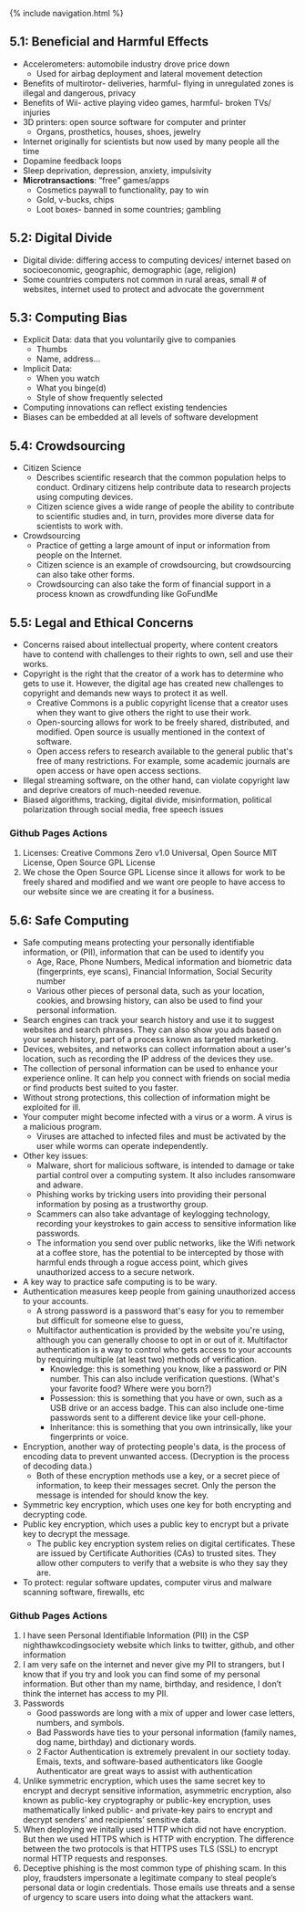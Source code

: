 {% include navigation.html %}
## 5.1: Beneficial and Harmful Effects
* Accelerometers: automobile industry drove price down
   * Used for airbag deployment and lateral movement detection
* Benefits of multirotor- deliveries, harmful- flying in unregulated zones is illegal and dangerous, privacy
* Benefits of Wii- active playing video games, harmful- broken TVs/ injuries
* 3D printers: open source software for computer and printer
   * Organs, prosthetics, houses, shoes, jewelry
* Internet originally for scientists but now used by many people all the time
* Dopamine feedback loops
* Sleep deprivation, depression, anxiety, impulsivity
* **Microtransactions**: “free” games/apps
   * Cosmetics paywall to functionality, pay to win
   * Gold, v-bucks, chips
   * Loot boxes- banned in some countries; gambling

## 5.2: Digital Divide
* Digital divide: differing access to computing devices/ internet based on socioeconomic, geographic, demographic (age, religion)
* Some countries computers not common in rural areas, small # of websites, internet used to protect and advocate the government

## 5.3: Computing Bias
* Explicit Data: data that you voluntarily give to companies
   * Thumbs
   * Name, address…
* Implicit Data: 
   * When you watch
   * What you binge(d)
   * Style of show frequently selected
* Computing innovations can reflect existing tendencies
* Biases can be embedded at all levels of software development

## 5.4: Crowdsourcing
* Citizen Science
   * Describes scientific research that the common population helps to conduct. Ordinary citizens help contribute data to research projects using computing      devices. 
   * Citizen science gives a wide range of people the ability to contribute to scientific studies and, in turn, provides more diverse data for scientists        to work with.
* Crowdsourcing 
   * Practice of getting a large amount of input or information from people on the Internet.
   * Citizen science is an example of crowdsourcing, but crowdsourcing can also take other forms.
   * Crowdsourcing can also take the form of financial support in a process known as crowdfunding like GoFundMe


## 5.5: Legal and Ethical Concerns
* Concerns raised about intellectual property, where content creators have to contend with challenges to their rights to own, sell and use their works.
* Copyright is the right that the creator of a work has to determine who gets to use it. However, the digital age has created new challenges to copyright and demands new ways to protect it as well.
   * Creative Commons is a public copyright license that a creator uses when they want to give others the right to use their work.
   * Open-sourcing allows for work to be freely shared, distributed, and modified. Open source is usually mentioned in the context of software.
   * Open access refers to research available to the general public that's free of many restrictions. For example, some academic journals are open access or have open access sections.
* Illegal streaming software, on the other hand, can violate copyright law and deprive creators of much-needed revenue.
* Biased algorithms, tracking, digital divide, misinformation, political polarization through social media, free speech issues 

### Github Pages Actions
1. Licenses: Creative Commons Zero v1.0 Universal, Open Source MIT License, Open Source GPL License
2. We chose the Open Source GPL License since it allows for work to be freely shared and modified and we want ore people to have access to our website since we are creating it for a business. 
 
## 5.6: Safe Computing
* Safe computing means protecting your personally identifiable information, or (PII), information that can be used to identify you
   * Age, Race, Phone Numbers, Medical information and biometric data (fingerprints, eye scans), Financial Information, Social Security number
   * Various other pieces of personal data, such as your location, cookies, and browsing history, can also be used to find your personal information.
* Search engines can track your search history and use it to suggest websites and search phrases. They can also show you ads based on your search history, part of a process known as targeted marketing.
* Devices, websites, and networks can collect information about a user's location, such as recording the IP address of the devices they use.
* The collection of personal information can be used to enhance your experience online. It can help you connect with friends on social media or find products best suited to you faster.
* Without strong protections, this collection of information might be exploited for ill.
* Your computer might become infected with a virus or a worm. A virus is a malicious program. 
   * Viruses are attached to infected files and must be activated by the user while worms can operate independently.
* Other key issues: 
   * Malware, short for malicious software, is intended to damage or take partial control over a computing system. It also includes ransomware and adware.
   * Phishing works by tricking users into providing their personal information by posing as a trustworthy group.
   * Scammers can also take advantage of keylogging technology, recording your keystrokes to gain access to sensitive information like passwords.
   * The information you send over public networks, like the Wifi network at a coffee store, has the potential to be intercepted by those with harmful ends through a rogue access point, which gives unauthorized access to a secure network.
* A key way to practice safe computing is to be wary. 
* Authentication measures keep people from gaining unauthorized access to your accounts.
   * A strong password is a password that's easy for you to remember but difficult for someone else to guess,
   * Multifactor authentication is provided by the website you're using, although you can generally choose to opt in or out of it. Multifactor authentication is a way to control who gets access to your accounts by requiring multiple (at least two) methods of verification.
      * Knowledge: this is something you know, like a password or PIN number. This can also include verification questions. (What's your favorite food? Where were you born?)
      * Possession: this is something that you have or own, such as a USB drive or an access badge. This can also include one-time passwords sent to a different device like your cell-phone.
      * Inheritance: this is something that you own intrinsically, like your fingerprints or voice.
* Encryption, another way of protecting people's data, is the process of encoding data to prevent unwanted access. (Decryption is the process of decoding data.) 
   * Both of these encryption methods use a key, or a secret piece of information, to keep their messages secret. Only the person the message is intended for should know the key.
* Symmetric key encryption, which uses one key for both encrypting and decrypting code.
* Public key encryption, which uses a public key to encrypt but a private key to decrypt the message.
   * The public key encryption system relies on digital certificates. These are issued by Certificate Authorities (CAs) to trusted sites. They allow other computers to verify that a website is who they say they are. 
* To protect: regular software updates, computer virus and malware scanning software, firewalls, etc

### Github Pages Actions
1. I have seen Personal Identifiable Information (PII) in the CSP nighthawkcodingsociety website which links to twitter, github, and other information
2. I am very safe on the internet and never give my PII to strangers, but I know that if you try and look you can find some of my personal information. But other than my name, birthday, and residence, I don’t think the internet has access to my PII.
3. Passwords
      * Good passwords are long with a mix of upper and lower case letters, numbers, and symbols.
      * Bad Passwords have ties to your personal information (family names, dog name, birthday) and dictionary words.
      * 2 Factor Authentication is extremely prevalent in our soctiety today. Emais, texts, and software-based authenticators like Google Authenticator are great ways to assist with authentication
4. Unlike symmetric encryption, which uses the same secret key to encrypt and decrypt sensitive information, asymmetric encryption, also known as public-key cryptography or public-key encryption, uses mathematically linked public- and private-key pairs to encrypt and decrypt senders’ and recipients’ sensitive data.
5. When deploying we initally used HTTP which did not have encryption. But then we used HTTPS which is HTTP with encryption. The difference between the two protocols is that HTTPS uses TLS (SSL) to encrypt normal HTTP requests and responses.
6. Deceptive phishing is the most common type of phishing scam. In this ploy, fraudsters impersonate a legitimate company to steal people’s personal data or login credentials. Those emails use threats and a sense of urgency to scare users into doing what the attackers want.
